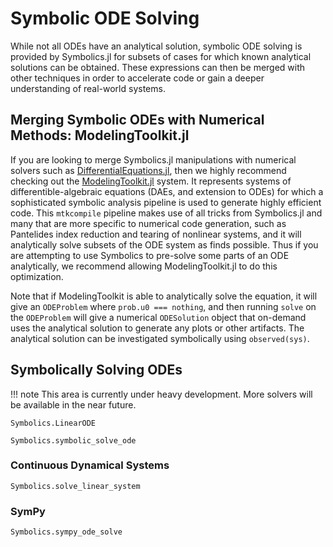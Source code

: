 # Symbolic ODE Solving

While not all ODEs have an analytical solution, symbolic ODE solving is provided by Symbolics.jl for 
subsets of cases for which known analytical solutions can be obtained. These expressions can then
be merged with other techniques in order to accelerate code or gain a deeper understanding of real-world
systems.

## Merging Symbolic ODEs with Numerical Methods: ModelingToolkit.jl

If you are looking to merge Symbolics.jl manipulations with numerical solvers such as
[DifferentialEquations.jl](https://docs.sciml.ai/DiffEqDocs/stable/), then we highly recommend
checking out the [ModelingToolkit.jl](https://docs.sciml.ai/ModelingToolkit/dev/) system. It represents
systems of differentible-algebraic equations (DAEs, and extension to ODEs) for which a sophisticated
symbolic analysis pipeline is used to generate highly efficient code. This `mtkcompile` pipeline
makes use of all tricks from Symbolics.jl and many that are more specific to numerical code generation,
such as Pantelides index reduction and tearing of nonlinear systems, and it will analytically solve
subsets of the ODE system as finds possible. Thus if you are attempting to use Symbolics to pre-solve
some parts of an ODE analytically, we recommend allowing ModelingToolkit.jl to do this optimization.

Note that if ModelingToolkit is able to analytically solve the equation, it will give an `ODEProblem`
where `prob.u0 === nothing`, and then running `solve` on the `ODEProblem` will give a numerical
`ODESolution` object that on-demand uses the analytical solution to generate any plots or other artifacts.
The analytical solution can be investigated symbolically using `observed(sys)`.

## Symbolically Solving ODEs

!!! note
    This area is currently under heavy development. More solvers will be available in the near future.

```@docs
Symbolics.LinearODE
```

```@docs
Symbolics.symbolic_solve_ode
```

### Continuous Dynamical Systems
```@docs
Symbolics.solve_linear_system
```

### SymPy 

```@docs
Symbolics.sympy_ode_solve
```

